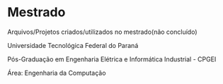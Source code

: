 # Mestrado
Arquivos/Projetos criados/utilizados no mestrado(não concluído)

Universidade Tecnológica Federal do Paraná

Pós-Graduação em Engenharia Elétrica e Informática Industrial - CPGEI

Área: Engenharia da Computação
